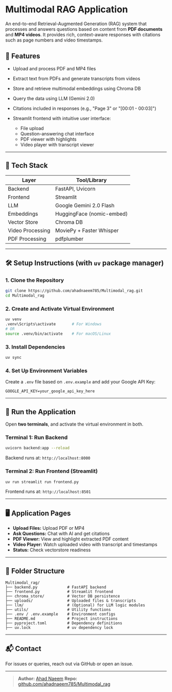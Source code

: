 # Multimodal RAG Application

An end-to-end Retrieval-Augmented Generation (RAG) system that processes and answers questions based on content from **PDF documents** and **MP4 videos**. It provides rich, context-aware responses with citations such as page numbers and video timestamps.

## 🚀 Features

* Upload and process PDF and MP4 files
* Extract text from PDFs and generate transcripts from videos
* Store and retrieve multimodal embeddings using Chroma DB
* Query the data using LLM (Gemini 2.0)
* Citations included in responses (e.g., "Page 3" or "\[00:01 - 00:03]")
* Streamlit frontend with intuitive user interface:

  * File upload
  * Question-answering chat interface
  * PDF viewer with highlights
  * Video player with transcript viewer

---

## 🧠 Tech Stack

| Layer            | Tool/Library              |
| ---------------- | ------------------------- |
| Backend          | FastAPI, Uvicorn          |
| Frontend         | Streamlit                 |
| LLM              | Google Gemini 2.0 Flash   |
| Embeddings       | HuggingFace (nomic-embed) |
| Vector Store     | Chroma DB                 |
| Video Processing | MoviePy + Faster Whisper  |
| PDF Processing   | pdfplumber                |

---

## 🛠 Setup Instructions (with `uv` package manager)

### 1. Clone the Repository

```bash
git clone https://github.com/ahadnaeem785/Multimodal_rag.git
cd Multimodal_rag
```

### 2. Create and Activate Virtual Environment

```bash
uv venv
.venv\Scripts\activate       # For Windows
# OR
source .venv/bin/activate    # For macOS/Linux
```

### 3. Install Dependencies

```bash
uv sync
```

### 4. Set Up Environment Variables

Create a `.env` file based on `.env.example` and add your Google API Key:

```env
GOOGLE_API_KEY=your_google_api_key_here
```

---

## 🧪 Run the Application

Open **two terminals**, and activate the virtual environment in both.

### Terminal 1: Run Backend

```bash
uvicorn backend:app --reload
```

Backend runs at: `http://localhost:8000`

### Terminal 2: Run Frontend (Streamlit)

```bash
uv run streamlit run frontend.py
```

Frontend runs at: `http://localhost:8501`

---

## 🖥 Application Pages

* **Upload Files:** Upload PDF or MP4
* **Ask Questions:** Chat with AI and get citations
* **PDF Viewer:** View and highlight extracted PDF content
* **Video Player:** Watch uploaded video with transcript and timestamps
* **Status:** Check vectorstore readiness

---

## 📁 Folder Structure

```
Multimodal_rag/
├── backend.py             # FastAPI backend
├── frontend.py            # Streamlit frontend
├── chroma_store/          # Vector DB persistence
├── uploads/               # Uploaded files & transcripts
├── llm/                   # (Optional) for LLM logic modules
├── utils/                 # Utility functions
├── .env / .env.example    # Environment configs
├── README.md              # Project instructions
├── pyproject.toml         # Dependency definitions
├── uv.lock                # uv dependency lock
```

---

## 📬 Contact

For issues or queries, reach out via GitHub or open an issue.

---

> **Author:** [Ahad Naeem](https://github.com/ahadnaeem785)
> **Repo:** [github.com/ahadnaeem785/Multimodal\_rag](https://github.com/ahadnaeem785/Multimodal_rag)
